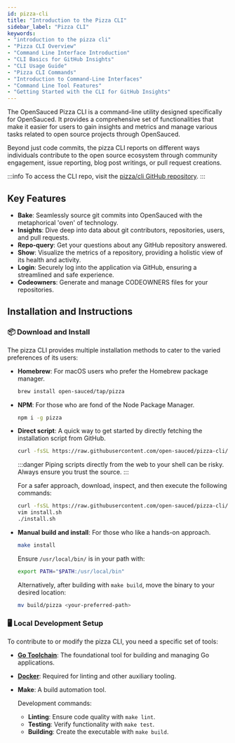 ```yaml
---
id: pizza-cli
title: "Introduction to the Pizza CLI"
sidebar_label: "Pizza CLI"
keywords: 
- "introduction to the pizza cli" 
- "Pizza CLI Overview" 
- "Command Line Interface Introduction" 
- "CLI Basics for GitHub Insights" 
- "CLI Usage Guide" 
- "Pizza CLI Commands" 
- "Introduction to Command-Line Interfaces" 
- "Command Line Tool Features" 
- "Getting Started with the CLI for GitHub Insights" 
---
```


The OpenSauced Pizza CLI is a command-line utility designed specifically for OpenSauced. It provides a comprehensive set of functionalities that make it easier for users to gain insights and metrics and manage various tasks related to open source projects through OpenSauced.

Beyond just code commits, the pizza CLI reports on different ways individuals contribute to the open source ecosystem through community engagement, issue reporting, blog post writings, or pull request creations.

:::info
To access the CLI repo, visit the [pizza/cli GitHub repository](https://github.com/open-sauced/pizza-cli).
:::

## Key Features

- **Bake**: Seamlessly source git commits into OpenSauced with the metaphorical 'oven' of technology.
- **Insights**: Dive deep into data about git contributors, repositories, users, and pull requests.
- **Repo-query**: Get your questions about any GitHub repository answered.
- **Show**: Visualize the metrics of a repository, providing a holistic view of its health and activity.
- **Login**: Securely log into the application via GitHub, ensuring a streamlined and safe experience.
- **Codeowners**: Generate and manage CODEOWNERS files for your repositories.

## Installation and Instructions

### 📦 Download and Install

The pizza CLI provides multiple installation methods to cater to the varied preferences of its users:

- **Homebrew**: For macOS users who prefer the Homebrew package manager.

  ```bash
  brew install open-sauced/tap/pizza
  ```

- **NPM**: For those who are fond of the Node Package Manager.

  ```bash
  npm i -g pizza
  ```

- **Direct script**: A quick way to get started by directly fetching the installation script from GitHub.

  ```bash
  curl -fsSL https://raw.githubusercontent.com/open-sauced/pizza-cli/main/install.sh
  ```
  :::danger
  Piping scripts directly from the web to your shell can be risky. Always ensure you trust the source. 
  :::

   For a safer approach, download, inspect, and then execute the following commands:

     ```bash
    curl -fsSL https://raw.githubusercontent.com/open-sauced/pizza-cli/main/install.sh > install.sh
    vim install.sh
    ./install.sh
  ```
- **Manual build and install**: For those who like a hands-on approach.

  ```bash
  make install
  ```

  Ensure `/usr/local/bin/` is in your path with:

  ```bash
  export PATH="$PATH:/usr/local/bin"
  ```

  Alternatively, after building with `make build`, move the binary to your desired location:

  ```bash
  mv build/pizza <your-preferred-path>
  ```

### 🖥️ Local Development Setup

To contribute to or modify the pizza CLI, you need a specific set of tools:

- [**Go Toolchain**](https://go.dev/doc/install): The foundational tool for building and managing Go applications.
- [**Docker**](https://docs.docker.com/engine/install/): Required for linting and other auxiliary tooling.
- **Make**: A build automation tool.

  Development commands:

  - **Linting**: Ensure code quality with `make lint`.
  - **Testing**: Verify functionality with `make test`.
  - **Building**: Create the executable with `make build`.
